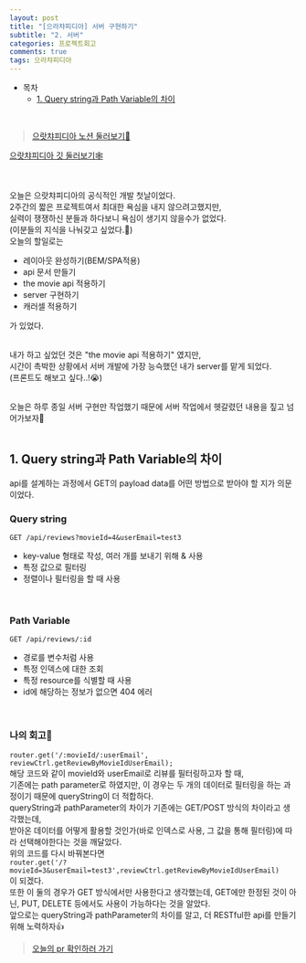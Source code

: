 ```yaml
---
layout: post
title: "[으라챠피디아] 서버 구현하기"
subtitle: "2. 서버"
categories: 프로젝트회고
comments: true
tags: 으라챠피디아
---
```


- 목차
  - [1. Query string과 Path Variable의 차이](#)

<br>

> <a href="https://pickle-stocking-1c4.notion.site/5c7bc722caf8423390d1c8263538b9ce" target="_blank">으랏챠피디아 노션 둘러보기📝 </a> 

> <a href="https://github.com/ZB-Online/uratcha-pedia" target="_blank">
으랏챠피디아 깃 둘러보기🕸</a>

<br>

오늘은 으랏챠피디아의 공식적인 개발 첫날이었다.<br>
2주간의 짧은 프로젝트여서 최대한 욕심을 내지 않으려고했지만, <br>실력이 쟁쟁하신 분들과 하다보니
욕심이 생기지 않을수가 없었다. <br>(이분들의 지식을 나눠갖고 싶었다.🤩)<br>
오늘의 할일로는

- 레이아웃 완성하기(BEM/SPA적용)
- api 문서 만들기
- the movie api 적용하기
- server 구현하기
- 캐러셀 적용하기

가 있었다.<br><br>

내가 하고 싶었던 것은 "the movie api 적용하기" 였지만,<br> 시간이 촉박한 상황에서
서버 개발에 가장 능슥했던 내가 server를 맡게 되었다. <br>(프론트도 해보고 싶다..!😭)<br><br>

오늘은 하루 종일 서버 구현만 작업했기 때문에 서버 작업에서 헷갈렸던 내용을 짚고 넘어가보자🧐<br><br>

## 1. Query string과 Path Variable의 차이

api를 설계하는 과정에서 GET의 payload data를 어떤 방법으로 받아야 할 지가 의문이었다.<br>

### Query string

```
GET /api/reviews?movieId=4&userEmail=test3
```

- key-value 형태로 작성, 여러 개를 보내기 위해 & 사용
- 특정 값으로 필터링
- 정렬이나 필터링을 할 때 사용

<br>

### Path Variable

```
GET /api/reviews/:id
```

- 경로를 변수처럼 사용
- 특정 인덱스에 대한 조회
- 특정 resource를 식별할 때 사용
- id에 해당하는 정보가 없으면 404 에러

<br>

### 나의 회고🧐

`router.get('/:movieId/:userEmail', reviewCtrl.getReviewByMovieIdUserEmail);`<br>
해당 코드와 같이 movieId와 userEmail로 리뷰를 필터링하고자 할 때,<br> 기존에는 path parameter로 하였지만,
이 경우는 두 개의 데이터로 필터링을 하는 과정이기 때문에 queryString이 더 적합하다.<br>
queryString과 pathParameter의 차이가 기존에는 GET/POST 방식의 차이라고 생각했는데,<br>
받아온 데이터를 어떻게 활용할 것인가(바로 인덱스로 사용, 그 값을 통해 필터링)에 따라 선택해야한다는 것을 깨달았다.<br>
위의 코드를 다시 바꿔본다면 <br>
`router.get('/?movieId=3&userEmail=test3',reviewCtrl.getReviewByMovieIdUserEmail)`<br>
이 되겠다.<br>
또한 이 둘의 경우가 GET 방식에서만 사용한다고 생각했는데, GET에만 한정된 것이 아닌, PUT, DELETE 등에서도 사용이 가능하다는 것을 알았다.<br>
앞으로는 queryString과 pathParameter의 차이를 알고, 더 RESTful한 api를 만들기 위해 노력하자👍
<br>

> [오늘의 pr 확인하러 가기](https://github.com/ZB-Online/uratcha-pedia/pull/11) 